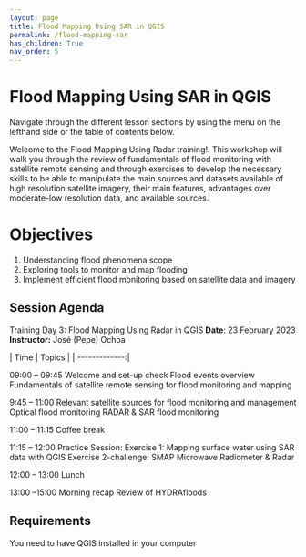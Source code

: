 ```yaml
---
layout: page
title: Flood Mapping Using SAR in QGIS
permalink: /flood-mapping-sar
has_children: True
nav_order: 5
---
```


# Flood Mapping Using SAR in QGIS
Navigate through the different lesson sections by using the menu on the lefthand side or the table of contents below.

Welcome to the Flood Mapping Using Radar training!.  This workshop will walk you through the review of fundamentals of flood monitoring with satellite remote sensing and through exercises to develop the necessary skills to be able to manipulate the main sources and datasets available of high resolution satellite imagery, their main features, advantages over moderate-low resolution data, and available sources.

# Objectives

1. Understanding flood phenomena scope
2. Exploring tools to monitor and map flooding
3. Implement efficient flood monitoring based on satellite data and imagery

## Session Agenda
Training Day 3: Flood Mapping Using Radar in QGIS
**Date**: 23 February 2023
**Instructor:** José (Pepe) Ochoa

|      Time     |                                                                                                       Topics                                                                                                      |
|:-------------:|

09:00 – 09:45
Welcome and set-up check
Flood events overview
Fundamentals of satellite remote sensing for flood monitoring and mapping

9:45 – 11:00
Relevant satellite sources for flood monitoring and management
Optical flood monitoring
RADAR & SAR flood monitoring		

11:00 – 11:15
Coffee break

11:15 – 12:00
Practice Session:
Exercise 1: Mapping surface water using SAR data with QGIS
Exercise 2-challenge: SMAP Microwave Radiometer & Radar

12:00 – 13:00
Lunch

13:00 –15:00
Morning recap
Review of HYDRAfloods


## Requirements
You need to have QGIS installed in your computer

